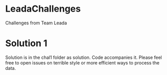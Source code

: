 LeadaChallenges
===============

Challenges from Team Leada

# Solution 1 
Solution is in the chal1 folder as solution. Code accompanies it. 
Please feel free to open issues on terrible style or more efficient ways to process the data. 
